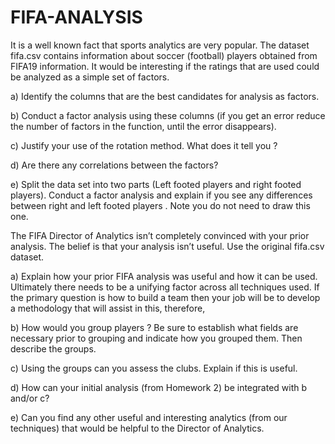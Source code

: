 # FIFA-ANALYSIS

It is a well known fact that sports analytics are very popular. The dataset fifa.csv contains
information about soccer (football) players obtained from FIFA19 information. It would be
interesting if the ratings that are used could be analyzed as a simple set of factors.

  a) Identify the columns that are the best candidates for analysis as factors.

  b) Conduct a factor analysis using these columns (if you get an error reduce the number of
  factors in the function, until the error disappears).

  c) Justify your use of the rotation method. What does it tell you ?
  
  d) Are there any correlations between the factors?
  
  e) Split the data set into two parts (Left footed players and right footed players). Conduct a
  factor analysis and explain if you see any differences between right and left footed
  players . Note you do not need to draw this one.


The FIFA Director of Analytics isn’t completely convinced with your prior analysis. The belief is
that your analysis isn’t useful. Use the original fifa.csv dataset.

  a) Explain how your prior FIFA analysis was useful and how it can be used.
  Ultimately there needs to be a unifying factor across all techniques used. If the primary
  question is how to build a team then your job will be to develop a methodology that will
  assist in this, therefore,

  b) How would you group players ? Be sure to establish what fields are necessary prior to
  grouping and indicate how you grouped them. Then describe the groups.

  c) Using the groups can you assess the clubs. Explain if this is useful.
  
  d) How can your initial analysis (from Homework 2) be integrated with b and/or c?
  
  e) Can you find any other useful and interesting analytics (from our techniques) that would
  be helpful to the Director of Analytics.
